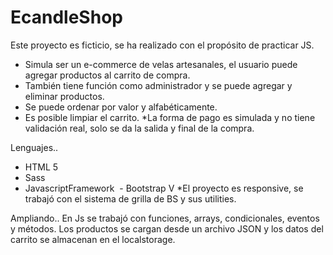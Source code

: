 # EcandleShop
Este proyecto es ficticio, se ha realizado con el propósito de practicar JS. 
- Simula ser un e-commerce de velas artesanales, el usuario puede agregar productos al carrito de compra. 
- También tiene función como administrador y se puede agregar y eliminar productos. 
- Se puede ordenar por valor y alfabéticamente. 
- Es posible limpiar el carrito. 
*La forma de pago es simulada y no tiene validación real, solo se da la salida y final de la compra. 

Lenguajes..
- HTML 5
- Sass 
- JavascriptFramework
 - Bootstrap V
*El proyecto es responsive, se trabajó con el sistema de grilla de BS y sus utilities. 

Ampliando.. 
En Js se trabajó con funciones, arrays, condicionales, eventos y métodos. Los productos se cargan desde un archivo JSON y los datos del carrito se almacenan en el localstorage.
